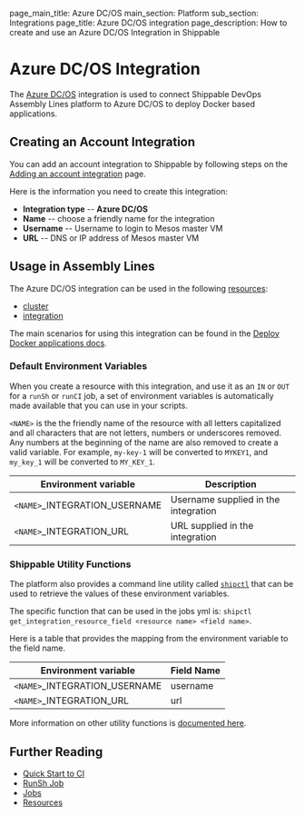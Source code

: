 page_main_title: Azure DC/OS
main_section: Platform
sub_section: Integrations
page_title: Azure DC/OS integration
page_description: How to create and use an Azure DC/OS Integration in Shippable

# Azure DC/OS Integration

The [Azure DC/OS](https://azuremarketplace.microsoft.com/en-us/marketplace/apps/mesosphere.dcos) integration is used to connect Shippable DevOps Assembly Lines platform to Azure DC/OS to deploy Docker based applications.

## Creating an Account Integration

You can add an account integration to Shippable by following steps on the [Adding an account integration](/platform/tutorial/integration/howto-crud-integration/) page.

Here is the information you need to create this integration:

* **Integration type** -- **Azure DC/OS**
* **Name** -- choose a friendly name for the integration
* **Username** -- Username to login to Mesos master VM
* **URL** -- DNS or IP address of Mesos master VM


## Usage in Assembly Lines

The Azure DC/OS integration can be used in the following [resources](/platform/workflow/resource/overview/):

* [cluster](/platform/workflow/resource/cluster)
* [integration](/platform/workflow/resource/integration)

The main scenarios for using this integration can be found in the [Deploy Docker applications docs](http://docs.shippable.com/deploy/deploy-docker-overview/).

### Default Environment Variables
When you create a resource with this integration, and use it as an `IN` or `OUT` for a `runSh` or `runCI` job, a set of environment variables is automatically made available that you can use in your scripts.

`<NAME>` is the the friendly name of the resource with all letters capitalized and all characters that are not letters, numbers or underscores removed. Any numbers at the beginning of the name are also removed to create a valid variable. For example, `my-key-1` will be converted to `MYKEY1`, and `my_key_1` will be converted to `MY_KEY_1`.

| Environment variable						| Description        |
| ------			 							|----------------- |
| `<NAME>`\_INTEGRATION\_USERNAME			| Username supplied in the integration |
| `<NAME>`\_INTEGRATION\_URL   			| URL supplied in the integration |

### Shippable Utility Functions
The platform also provides a command line utility called [`shipctl`](/platform/tutorial/workflow/using-shipctl/) that can be used to retrieve the values of these environment variables.

The specific function that can be used in the jobs yml is: `shipctl get_integration_resource_field <resource name> <field name>`.

Here is a table that provides the mapping from the environment variable to the field name.

| Environment variable						| Field Name        |
| ------			 							|----------------- |
| `<NAME>`\_INTEGRATION\_USERNAME			| username |
| `<NAME>`\_INTEGRATION\_URL   			| url |

More information on other utility functions is [documented here](/platform/tutorial/workflow/using-shipctl).

## Further Reading
* [Quick Start to CI](/getting-started/ci-sample)
* [RunSh Job](/platform/workflow/job/runsh)
* [Jobs](/platform/workflow/job/overview)
* [Resources](/platform/workflow/resource/overview)
